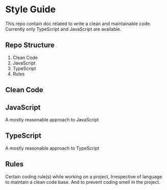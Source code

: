 # Style Guide

This repo contain doc related to write a clean and maintainable code. Currently only TypeScript and JavaScript are available.

## Repo Structure

1. Clean Code
2. JavaScript
3. TypeScript
4. Rules

## Clean Code

## JavaScript

A mostly reasonable approach to JavaScript

## TypeScript

A mostly reasonable approach to TypeScript

## Rules

Certain coding rule(s) while working on a project, Irrespective of language to maintain a clean code base. And to prevent coding smell in the project.
